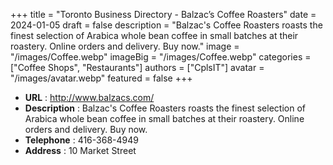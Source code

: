 +++
title = "Toronto Business Directory - Balzac’s Coffee Roasters"
date = 2024-01-05
draft = false
description = "Balzac's Coffee Roasters roasts the finest selection of Arabica whole bean coffee in small batches at their roastery. Online orders and delivery. Buy now."
image = "/images/Coffee.webp"
imageBig = "/images/Coffee.webp"
categories = ["Coffee Shops", "Restaurants"]
authors = ["CplsIT"]
avatar = "/images/avatar.webp"
featured = false
+++


* **URL** :  http://www.balzacs.com/
* **Description** : Balzac's Coffee Roasters roasts the finest selection of Arabica whole bean coffee in small batches at their roastery. Online orders and delivery. Buy now.
* **Telephone** : 416-368-4949
* **Address** : 10 Market Street